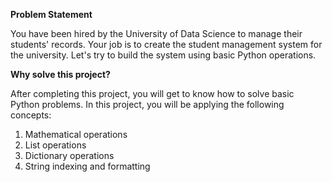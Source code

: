 **Problem Statement**

You have been hired by the University of Data Science to manage their students' records. Your job is to create the student management system for the university. Let's try to build the system using basic Python operations.

**Why solve this project?**

After completing this project, you will get to know how to solve basic Python problems. In this project, you will be applying the following concepts:

1. Mathematical operations
2. List operations
3. Dictionary operations
4. String indexing and formatting
